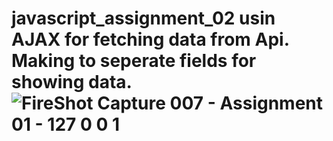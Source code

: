 # javascript_assignment_02 usin AJAX for fetching data from Api. Making to seperate fields for showing data. ![FireShot Capture 007 - Assignment 01 - 127 0 0 1](https://user-images.githubusercontent.com/46624621/158530170-22971fc0-99e3-425a-93f4-d619cb920f3d.png)
